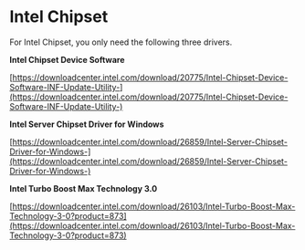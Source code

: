 # Intel Chipset

For Intel Chipset, you only need the following three drivers.

**Intel Chipset Device Software**

[https://downloadcenter.intel.com/download/20775/Intel-Chipset-Device-Software-INF-Update-Utility-](https://downloadcenter.intel.com/download/20775/Intel-Chipset-Device-Software-INF-Update-Utility-)

**Intel Server Chipset Driver for Windows**

[https://downloadcenter.intel.com/download/26859/Intel-Server-Chipset-Driver-for-Windows-](https://downloadcenter.intel.com/download/26859/Intel-Server-Chipset-Driver-for-Windows-)

**Intel Turbo Boost Max Technology 3.0**

[https://downloadcenter.intel.com/download/26103/Intel-Turbo-Boost-Max-Technology-3-0?product=873](https://downloadcenter.intel.com/download/26103/Intel-Turbo-Boost-Max-Technology-3-0?product=873)







